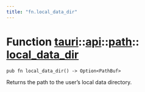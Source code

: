 ```yaml
---
title: "fn.local_data_dir"
---
```


# Function [tauri](/docs/api/rust/tauri/../../index.html)::​[api](/docs/api/rust/tauri/../index.html)::​[path](/docs/api/rust/tauri/index.html)::​[local_data_dir](/docs/api/rust/tauri/)

    pub fn local_data_dir() -> Option<PathBuf>

Returns the path to the user’s local data directory.
